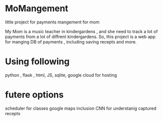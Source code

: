 # MoMangement
little project for payments mangement for mom

My Mom is a music teacher in kindergardens , and she need to track a lot of payments from a lot of diffrent kindergardens.
So, this project is a web app for manging DB of payments , including saving recepts and more.

# Using following
python ,
flask ,
html,
JS,
sqlite,
google cloud for hosting

# futere options
scheduler for classes
google maps inclusion 
CNN for understanig captured recepts

